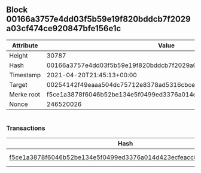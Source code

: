 ## Block 00166a3757e4dd03f5b59e19f820bddcb7f2029a03cf474ce920847bfe156e1c

Attribute | Value
--- | ---
Height | 30787
Hash | 00166a3757e4dd03f5b59e19f820bddcb7f2029a03cf474ce920847bfe156e1c
Timestamp | 2021-04-20T21:45:13+00:00
Target | 00254142f49eaaa504dc75712e8378ad5316cbcead634704b3734b6271167cc4
Merke root | f5ce1a3878f6046b52be134e5f0499ed3376a014d423ecfeacc8f7069a13663c
Nonce | 246520026

```

```

### Transactions

Hash | Amount
--- | ---
[f5ce1a3878f6046b52be134e5f0499ed3376a014d423ecfeacc8f7069a13663c](f5ce1a3878f6046b52be134e5f0499ed3376a014d423ecfeacc8f7069a13663c.md) | 10.00000000 SKEPTI 
